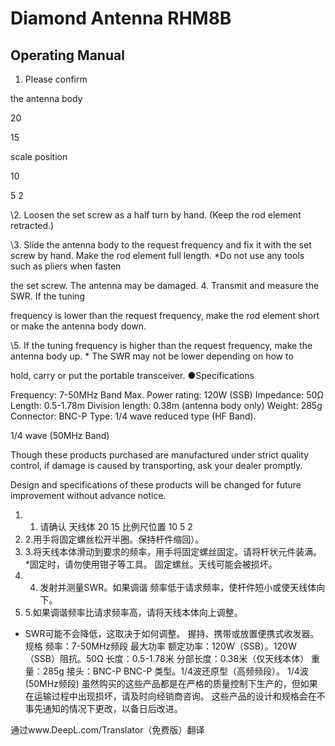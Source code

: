 # Diamond Antenna RHM8B

## Operating Manual



1. Please confirm

the antenna body

20

15

scale position

10

5 2

\2. Loosen the set screw as a half turn by hand. (Keep the rod element retracted.)

\3. Slide the antenna body to the request frequency and fix it with the set screw by hand. Make the rod element full length.
 *Do not use any tools such as pliers when fasten

the set screw. The antenna may be damaged. 4. Transmit and measure the SWR. If the tuning

frequency is lower than the request frequency, make the rod element short or make the antenna body down.

\5. If the tuning frequency is higher than the request frequency, make the antenna body up.
 \* The SWR may not be lower depending on how to

hold, carry or put the portable transceiver. ●Specifications

Frequency: 7-50MHz Band
 Max. Power rating: 120W (SSB) Impedance: 50Ω
 Length: 0.5-1.78m
 Division length: 0.38m (antenna body only) Weight: 285g
 Connector: BNC-P
 Type: 1/4 wave reduced type (HF Band).

1/4 wave (50MHz Band)

Though these products purchased are manufactured under strict quality control, if damage is caused by transporting, ask your dealer promptly.

Design and specifications of these products will be changed for future improvement without advance notice.

1. 1. 请确认
天线体
20
15
比例尺位置
10
5 2
2. 2.用手将固定螺丝松开半圈。保持杆件缩回）。
3. 3.将天线本体滑动到要求的频率，用手将固定螺丝固定。请将杆状元件装满。
*固定时，请勿使用钳子等工具。
固定螺丝。天线可能会被损坏。
4. 4. 发射并测量SWR。如果调谐
  频率低于请求频率，使杆件短小或使天线体向下。
5. 5.如果调谐频率比请求频率高，请将天线本体向上调整。
* SWR可能不会降低，这取决于如何调整。
握持、携带或放置便携式收发器。规格
频率：7-50MHz频段
最大功率 额定功率：120W（SSB）。120W（SSB）阻抗。50Ω
长度：0.5-1.78米
分部长度：0.38米（仅天线本体） 重量：285g
接头：BNC-P BNC-P
类型。1/4波还原型（高频频段）。
1/4波(50MHz频段)
虽然购买的这些产品都是在严格的质量控制下生产的，但如果在运输过程中出现损坏，请及时向经销商咨询。
这些产品的设计和规格会在不事先通知的情况下更改，以备日后改进。

通过www.DeepL.com/Translator（免费版）翻译